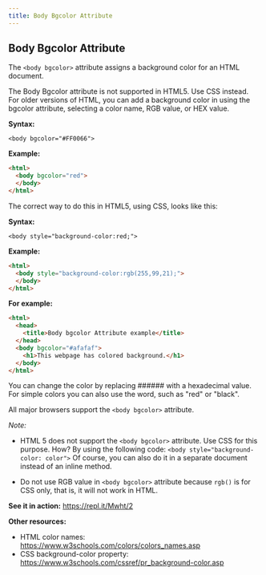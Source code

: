 ```yaml
---
title: Body Bgcolor Attribute
---
```

## Body Bgcolor Attribute
The `<body bgcolor>` attribute assigns a background color for an HTML document. 

The Body Bgcolor attribute is not supported in HTML5. Use CSS instead.
For older versions of HTML, you can add a background color in using the bgcolor attribute, selecting a color name, RGB value, or HEX value.

**Syntax:** 

`<body bgcolor="#FF0066">`

**Example:**
```html
<html>
  <body bgcolor="red">
  </body>
</html>
```

The correct way to do this in HTML5, using CSS, looks like this:

**Syntax:**

`<body style="background-color:red;">`

**Example:**
```html
<html>
  <body style="background-color:rgb(255,99,21);">
  </body>
</html>
```

**For example:**

```html
<html>
  <head>
    <title>Body bgcolor Attribute example</title>
  </head>
  <body bgcolor="#afafaf">
    <h1>This webpage has colored background.</h1>
  </body>
</html>
```
You can change the color by replacing ###### with a hexadecimal value. For simple colors you can also use the word, such as "red" or "black".

All major browsers support the `<body bgcolor>` attribute.

*Note:*
* HTML 5 does not support the `<body bgcolor>` attribute. Use CSS for this purpose. How? By using the following code:
`<body style="background-color: color">`
Of course, you can also do it in a separate document instead of an inline method.

* Do not use RGB value in `<body bgcolor>` attribute because `rgb()` is for CSS only, that is, it will not work in HTML.

**See it in action:**
https://repl.it/Mwht/2

**Other resources:**
* HTML color names: https://www.w3schools.com/colors/colors_names.asp
* CSS background-color property: https://www.w3schools.com/cssref/pr_background-color.asp
